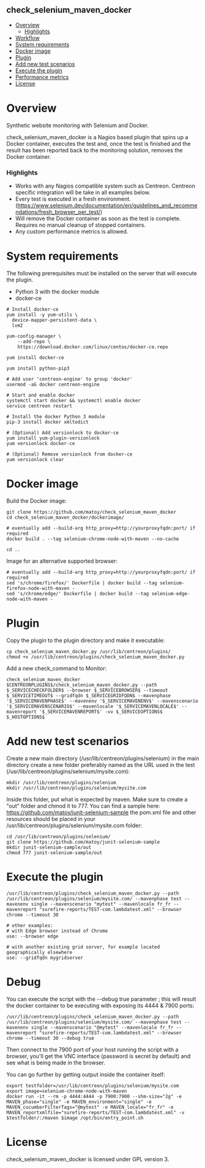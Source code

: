 check_selenium_maven_docker
-----------------------

- [Overview](#overview)
  * [Highlights](#highlights)
- [Workflow](#metrics-naming)
- [System requirements](#system-requirements)
- [Docker image](#docker-image)
- [Plugin](#plugin)
- [Add new test scenarios](#add-new-test-scenarios)
- [Execute the plugin](#execute-the-plugin)
- [Performance metrics](#performance-metrics)
- [License](#license)

# Overview #
Synthetic website monitoring with Selenium and Docker.

check_selenium_maven_docker is a Nagios based plugin that spins up a Docker container, executes the test and, once the test is finished and the result has been reported back to the monitoring solution, removes the Docker container.

### Highlights ###

* Works with any Nagios compatible system such as Centreon. Centreon specific integration will be take in all examples below.
* Every test is executed in a fresh environment. (https://www.selenium.dev/documentation/en/guidelines_and_recommendations/fresh_browser_per_test/)
* Will remove the Docker container as soon as the test is complete. Requires no manual cleanup of stopped containers.
* Any custom performance metrics is allowed.

# System requirements #
The following prerequisites must be installed on the server that will execute the plugin.

* Python 3 with the docker module
* docker-ce

```
# Install docker-ce
yum install -y yum-utils \
  device-mapper-persistent-data \
  lvm2

yum-config-manager \
    --add-repo \
    https://download.docker.com/linux/centos/docker-ce.repo

yum install docker-ce

yum install python-pip3

# Add user 'centreon-engine' to group 'docker'
usermod -aG docker centreon-engine

# Start and enable docker
systemctl start docker && systemctl enable docker
service centreon restart

# Install the docker Python 3 module
pip-3 install docker xmltodict

# (Optional) Add versionlock to docker-ce
yum install yum-plugin-versionlock
yum versionlock docker-ce

# (Optional) Remove versionlock from docker-ce
yum versionlock clear
```


# Docker image #

Build the Docker image:

```
git clone https://github.com/matoy/check_selenium_maven_docker
cd check_selenium_maven_docker/dockerimage/

# eventually add --build-arg http_proxy=http://yourproxyfqdn:port/ if required
docker build . --tag selenium-chrome-node-with-maven --no-cache

cd ..
```

Image for an alternative supported browser:

```
# eventually add --build-arg http_proxy=http://yourproxyfqdn:port/ if required
sed 's/chrome/firefox/' Dockerfile | docker build --tag selenium-firefox-node-with-maven -
sed 's/chrome/edge/' Dockerfile | docker build --tag selenium-edge-node-with-maven -
```

# Plugin #

Copy the plugin to the plugin directory and make it executable:

```
cp check_selenium_maven_docker.py /usr/lib/centreon/plugins/
chmod +x /usr/lib/centreon/plugins/check_selenium_maven_docker.py
```

Add a new check_command to Monitor:

```
check_selenium_maven_docker
$CENTREONPLUGINS$/check_selenium_maven_docker.py --path $_SERVICECHECKFOLDER$ --browser $_SERVICEBROWSER$ --timeout $_SERVICETIMEOUT$ --gridfqdn $_SERVICEGRIDFQDN$ --mavenphase '$_SERVICEMAVENPHASE$' --mavenenv '$_SERVICEMAVENENV$' --mavenscenario '$_SERVICEMAVENSCENARIO$' --mavenlocale '$_SERVICEMAVENLOCALE$' --mavenreport '$_SERVICEMAVENREPORT$' -vv $_SERVICEOPTIONS$ $_HOSTOPTIONS$
```


# Add new test scenarios #

Create a new main directory (/usr/lib/centreon/plugins/selenium) in the main directory create a new folder 
preferably named as the URL used in the test (/usr/lib/centreon/plugins/selenium/mysite.com):

```
mkdir /usr/lib/centreon/plugins/selenium
mkdir /usr/lib/centreon/plugins/selenium/mysite.com
```

Inside this folder, put what is expected by maven.
Make sure to create a "out" folder and chmod it to 777.
You can find a sample here: https://github.com/matoy/junit-selenium-sample
the pom.xml file and other resources should be placed in your /usr/lib/centreon/plugins/selenium/mysite.com folder:

```
cd /usr/lib/centreon/plugins/selenium/
git clone https://github.com/matoy/junit-selenium-sample
mkdir junit-selenium-sample/out
chmod 777 junit-selenium-sample/out
```

# Execute the plugin #

```
/usr/lib/centreon/plugins/check_selenium_maven_docker.py --path /usr/lib/centreon/plugins/selenium/mysite.com/ --mavenphase test --mavenenv single --mavenscenario "mytest" --mavenlocale fr_fr --mavenreport "surefire-reports/TEST-com.lambdatest.xml" --browser chrome --timeout 30

# other examples:
# with Edge browser instead of Chrome
use: --browser edge

# with another existing grid server, for example located geographically elsewhere
use: --gridfqdn mygridserver
```

# Debug 
You can execute the script with the --debug true parameter ; this will result the docker container to be executing with exposing its 4444 & 7900 ports:
```
/usr/lib/centreon/plugins/check_selenium_maven_docker.py --path /usr/lib/centreon/plugins/selenium/mysite.com/ --mavenphase test --mavenenv single --mavenscenario "@mytest" --mavenlocale fr_fr --mavenreport "surefire-reports/TEST-com.lambdatest.xml" --browser chrome --timeout 30 --debug true
```
Then connect to the 7900 port of your host running the script with a browser, you'll get the VNC interface (password is secret by default) and see what is being made in the browser.

You can go further by getting output inside the container itself:
```
export testfolder=/usr/lib/centreon/plugins/selenium/mysite.com
export image=selenium-chrome-node-with-maven
docker run -it --rm -p 4444:4444 -p 7900:7900 --shm-size="2g" -e MAVEN_phase="single" -e MAVEN_environment="single" -e MAVEN_cucumberFilterTags="@mytest" -e MAVEN_locale="fr_fr" -e MAVEN_reportxmlfile="surefire-reports/TEST-com.lambdatest.xml" -v $testfolder/:/maven $image /opt/bin/entry_point.sh
```

# License 
check_selenium_maven_docker is licensed under GPL version 3.
